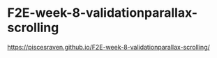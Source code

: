 # F2E-week-8-validationparallax-scrolling
https://piscesraven.github.io/F2E-week-8-validationparallax-scrolling/
